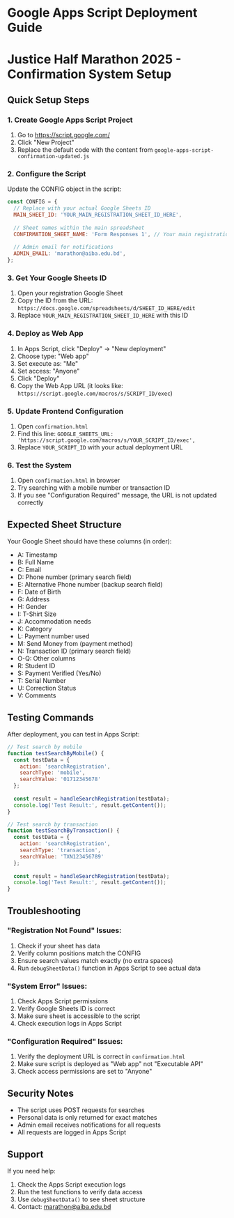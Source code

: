 # Google Apps Script Deployment Guide
# Justice Half Marathon 2025 - Confirmation System Setup

## Quick Setup Steps

### 1. Create Google Apps Script Project
1. Go to https://script.google.com/
2. Click "New Project"
3. Replace the default code with the content from `google-apps-script-confirmation-updated.js`

### 2. Configure the Script
Update the CONFIG object in the script:

```javascript
const CONFIG = {
  // Replace with your actual Google Sheets ID
  MAIN_SHEET_ID: 'YOUR_MAIN_REGISTRATION_SHEET_ID_HERE',
  
  // Sheet names within the main spreadsheet
  CONFIRMATION_SHEET_NAME: 'Form Responses 1', // Your main registration data sheet
  
  // Admin email for notifications
  ADMIN_EMAIL: 'marathon@aiba.edu.bd',
};
```

### 3. Get Your Google Sheets ID
1. Open your registration Google Sheet
2. Copy the ID from the URL: 
   `https://docs.google.com/spreadsheets/d/SHEET_ID_HERE/edit`
3. Replace `YOUR_MAIN_REGISTRATION_SHEET_ID_HERE` with this ID

### 4. Deploy as Web App
1. In Apps Script, click "Deploy" → "New deployment"
2. Choose type: "Web app"
3. Set execute as: "Me"
4. Set access: "Anyone"
5. Click "Deploy"
6. Copy the Web App URL (it looks like: `https://script.google.com/macros/s/SCRIPT_ID/exec`)

### 5. Update Frontend Configuration
1. Open `confirmation.html`
2. Find this line: `GOOGLE_SHEETS_URL: 'https://script.google.com/macros/s/YOUR_SCRIPT_ID/exec',`
3. Replace `YOUR_SCRIPT_ID` with your actual deployment URL

### 6. Test the System
1. Open `confirmation.html` in browser
2. Try searching with a mobile number or transaction ID
3. If you see "Configuration Required" message, the URL is not updated correctly

## Expected Sheet Structure

Your Google Sheet should have these columns (in order):
- A: Timestamp
- B: Full Name  
- C: Email
- D: Phone number (primary search field)
- E: Alternative Phone number (backup search field)
- F: Date of Birth
- G: Address
- H: Gender
- I: T-Shirt Size
- J: Accommodation needs
- K: Category
- L: Payment number used
- M: Send Money from (payment method)
- N: Transaction ID (primary search field)
- O-Q: Other columns
- R: Student ID
- S: Payment Verified (Yes/No)
- T: Serial Number
- U: Correction Status
- V: Comments

## Testing Commands

After deployment, you can test in Apps Script:

```javascript
// Test search by mobile
function testSearchByMobile() {
  const testData = {
    action: 'searchRegistration',
    searchType: 'mobile',
    searchValue: '01712345678'
  };
  
  const result = handleSearchRegistration(testData);
  console.log('Test Result:', result.getContent());
}

// Test search by transaction
function testSearchByTransaction() {
  const testData = {
    action: 'searchRegistration',
    searchType: 'transaction',
    searchValue: 'TXN123456789'
  };
  
  const result = handleSearchRegistration(testData);
  console.log('Test Result:', result.getContent());
}
```

## Troubleshooting

### "Registration Not Found" Issues:
1. Check if your sheet has data
2. Verify column positions match the CONFIG
3. Ensure search values match exactly (no extra spaces)
4. Run `debugSheetData()` function in Apps Script to see actual data

### "System Error" Issues:
1. Check Apps Script permissions
2. Verify Google Sheets ID is correct
3. Make sure sheet is accessible to the script
4. Check execution logs in Apps Script

### "Configuration Required" Issues:
1. Verify the deployment URL is correct in `confirmation.html`
2. Make sure script is deployed as "Web app" not "Executable API"
3. Check access permissions are set to "Anyone"

## Security Notes
- The script uses POST requests for searches
- Personal data is only returned for exact matches
- Admin email receives notifications for all requests
- All requests are logged in Apps Script

## Support
If you need help:
1. Check the Apps Script execution logs
2. Run the test functions to verify data access
3. Use `debugSheetData()` to see sheet structure
4. Contact: marathon@aiba.edu.bd
